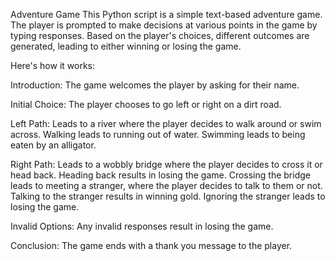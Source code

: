 Adventure Game
This Python script is a simple text-based adventure game. The player is prompted to make decisions at various points in the game by typing responses. Based on the player's choices, different outcomes are generated, leading to either winning or losing the game.

Here's how it works:

Introduction: The game welcomes the player by asking for their name.

Initial Choice: The player chooses to go left or right on a dirt road.

Left Path: Leads to a river where the player decides to walk around or swim across.
Walking leads to running out of water.
Swimming leads to being eaten by an alligator.

Right Path: Leads to a wobbly bridge where the player decides to cross it or head back.
Heading back results in losing the game.
Crossing the bridge leads to meeting a stranger, where the player decides to talk to them or not.
Talking to the stranger results in winning gold.
Ignoring the stranger leads to losing the game.

Invalid Options: Any invalid responses result in losing the game.

Conclusion: The game ends with a thank you message to the player.
